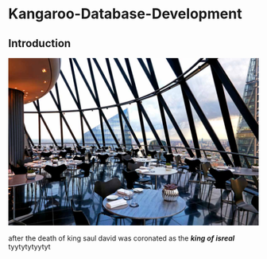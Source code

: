 # Kangaroo-Database-Development

## Introduction 

![!](kangaroo_restaurant.jpg)

after the death of king saul david was coronated as the **_king of isreal_** tyytytytyytyt
